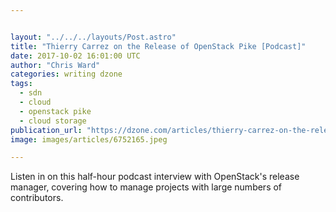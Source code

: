 ```yaml
---


layout: "../../../layouts/Post.astro"
title: "Thierry Carrez on the Release of OpenStack Pike [Podcast]"
date: 2017-10-02 16:01:00 UTC
author: "Chris Ward"
categories: writing dzone
tags:
  - sdn
  - cloud
  - openstack pike
  - cloud storage
publication_url: "https://dzone.com/articles/thierry-carrez-on-the-release-of-openstack-pike"
image: images/articles/6752165.jpeg

---
```

Listen in on this half-hour podcast interview with OpenStack's release manager, covering how to manage projects with large numbers of contributors.

